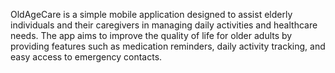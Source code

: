 OldAgeCare is a simple mobile application designed to assist elderly individuals and their caregivers in managing daily activities and healthcare needs. The app aims to improve the quality of life for older adults by providing features such as medication reminders, daily activity tracking, and easy access to emergency contacts.
